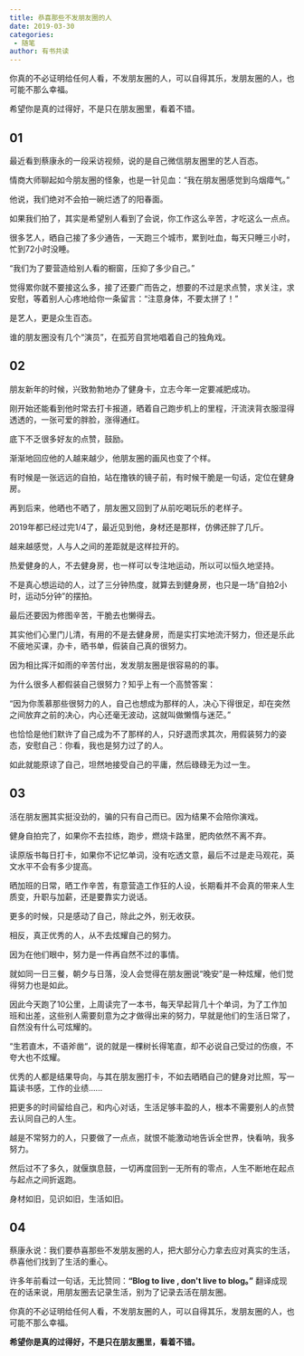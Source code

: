 ```yaml
---
title: 恭喜那些不发朋友圈的人
date: 2019-03-30
categories:
 - 随笔
author: 有书共读
---
```


你真的不必证明给任何人看，不发朋友圈的人，可以自得其乐，发朋友圈的人，也可能不那么幸福。

希望你是真的过得好，不是只在朋友圈里，看着不错。

## 01

最近看到蔡康永的一段采访视频，说的是自己微信朋友圈里的艺人百态。

情商大师聊起如今朋友圈的怪象，也是一针见血：“我在朋友圈感觉到乌烟瘴气。”

他说，我们绝对不会拍一碗烂透了的阳春面。

如果我们拍了，其实是希望别人看到了会说，你工作这么辛苦，才吃这么一点点。

很多艺人，晒自己接了多少通告，一天跑三个城市，累到吐血，每天只睡三小时，忙到72小时没睡。

“我们为了要营造给别人看的橱窗，压抑了多少自己。”

觉得累你就不要接这么多，接了还要广而告之，想要的不过是求点赞，求关注，求安慰，等着别人心疼地给你一条留言：“注意身体，不要太拼了！”

是艺人，更是众生百态。

谁的朋友圈没有几个“演员”，在孤芳自赏地唱着自己的独角戏。

## 02

朋友新年的时候，兴致勃勃地办了健身卡，立志今年一定要减肥成功。

刚开始还能看到他时常去打卡报道，晒着自己跑步机上的里程，汗流浃背衣服湿得透透的，一张可爱的胖脸，涨得通红。

底下不乏很多好友的点赞，鼓励。

渐渐地回应他的人越来越少，他朋友圈的画风也变了个样。

有时候是一张远远的自拍，站在撸铁的镜子前，有时候干脆是一句话，定位在健身房。

再到后来，他晒也不晒了，朋友圈又回到了从前吃喝玩乐的老样子。

2019年都已经过完1/4了，最近见到他，身材还是那样，仿佛还胖了几斤。

越来越感觉，人与人之间的差距就是这样拉开的。

热爱健身的人，不去健身房，也一样可以专注地运动，所以可以恒久地坚持。

不是真心想运动的人，过了三分钟热度，就算去到健身房，也只是一场“自拍2小时，运动5分钟”的摆拍。

最后还要因为修图辛苦，干脆去也懒得去。

其实他们心里门儿清，有用的不是去健身房，而是实打实地流汗努力，但还是乐此不疲地买课，办卡，晒书单，假装自己真的很努力。

因为相比挥汗如雨的辛苦付出，发发朋友圈是很容易的的事。

为什么很多人都假装自己很努力？知乎上有一个高赞答案：

“因为你羡慕那些很努力的人，自己也想成为那样的人，决心下得很足，却在突然之间放弃之前的决心，内心还毫无波动，这就叫做懒惰与迷茫。”

也恰恰是他们默许了自己成为不了那样的人，只好退而求其次，用假装努力的姿态，安慰自己：你看，我也是努力过了的人。

如此就能原谅了自己，坦然地接受自己的平庸，然后碌碌无为过一生。

## 03

活在朋友圈其实挺没劲的，骗的只有自己而已。因为结果不会陪你演戏。

健身自拍完了，如果你不去拉练，跑步，燃烧卡路里，肥肉依然不离不弃。

读原版书每日打卡，如果你不记忆单词，没有吃透文意，最后不过是走马观花，英文水平不会有多少提高。

晒加班的日常，晒工作辛苦，有意营造工作狂的人设，长期看并不会真的带来人生质变，升职与加薪，还是要靠实力说话。

更多的时候，只是感动了自己，除此之外，别无收获。

相反，真正优秀的人，从不去炫耀自己的努力。

因为在他们眼中，努力是一件再自然不过的事情。

就如同一日三餐，朝夕与日落，没人会觉得在朋友圈说“晚安”是一种炫耀，他们觉得努力也是如此。

因此今天跑了10公里，上周读完了一本书，每天早起背几十个单词，为了工作加班和出差，这些别人需要刻意为之才做得出来的努力，早就是他们的生活日常了，自然没有什么可炫耀的。

“生若直木，不语斧凿“，说的就是一棵树长得笔直，却不必说自己受过的伤痕，不夸大也不炫耀。

优秀的人都是结果导向，与其在朋友圈打卡，不如去晒晒自己的健身对比照，写一篇读书感，工作的业绩......

把更多的时间留给自己，和内心对话，生活足够丰盈的人，根本不需要别人的点赞去认同自己的人生。

越是不常努力的人，只要做了一点点，就恨不能激动地告诉全世界，快看呐，我多努力。

然后过不了多久，就偃旗息鼓，一切再度回到一无所有的零点，人生不断地在起点与起点之间折返跑。

身材如旧，见识如旧，生活如旧。

## 04

蔡康永说：我们要恭喜那些不发朋友圈的人，把大部分心力拿去应对真实的生活，恭喜他们找到了生活的重心。

许多年前看过一句话，无比赞同：**“Blog to live , don't live to blog。”** 翻译成现在的话来说，用朋友圈去记录生活，别为了记录去活在朋友圈。

你真的不必证明给任何人看，不发朋友圈的人，可以自得其乐，发朋友圈的人，也可能不那么幸福。

**希望你是真的过得好，不是只在朋友圈里，看着不错。**